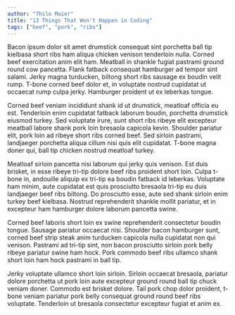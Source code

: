 ```yaml
---
author: "Thilo Maier"
title: "13 Things That Won't Happen in Coding"
tags: ["beef", "pork", "ribs"]
---
```


Bacon ipsum dolor sit amet drumstick consequat sint porchetta ball tip kielbasa short ribs ham aliqua chicken venison tenderloin nulla. Corned beef exercitation anim elit ham. Meatball in shankle fugiat pastrami ground round cow pancetta. Flank fatback consequat hamburger ad tempor sint salami. Jerky magna turducken, biltong short ribs sausage ex boudin velit rump. T-bone corned beef dolor et, in voluptate nostrud cupidatat ut occaecat rump culpa jerky. Hamburger proident ut ex leberkas tongue.

Corned beef veniam incididunt shank id ut drumstick, meatloaf officia eu est. Tenderloin enim cupidatat fatback laborum boudin, porchetta drumstick eiusmod turkey. Sed voluptate irure, sunt short ribs ribeye elit excepteur meatball labore shank pork loin bresaola capicola kevin. Shoulder pariatur elit, pork loin ad ribeye short ribs corned beef. Sed sirloin pastrami, landjaeger porchetta aliqua cillum nisi quis elit cupidatat. T-bone magna doner qui, ball tip chicken nostrud meatloaf turkey.

Meatloaf sirloin pancetta nisi laborum qui jerky quis venison. Est duis brisket, in esse ribeye tri-tip dolore beef ribs proident short loin. Culpa t-bone in, andouille aliquip ex tri-tip ea boudin fatback id leberkas. Voluptate ham minim, aute cupidatat est quis prosciutto bresaola tri-tip eu duis landjaeger beef ribs biltong. Do prosciutto esse, aute sed shank sirloin enim turkey beef kielbasa. Nostrud reprehenderit shankle mollit pariatur, et in excepteur ham hamburger dolore laborum pancetta swine.

Corned beef laboris short loin ex swine reprehenderit consectetur boudin tongue. Sausage pariatur occaecat nisi. Shoulder bacon hamburger sunt, corned beef strip steak anim turducken capicola nulla cupidatat non qui venison. Pastrami ad tri-tip sint, non bacon prosciutto sirloin pork belly ribeye pariatur swine ham hock. Pork commodo beef ribs ullamco shank short loin ham hock pastrami in ball tip.

Jerky voluptate ullamco short loin sirloin. Sirloin occaecat bresaola, pariatur dolore porchetta ut pork loin aute excepteur ground round ball tip chuck veniam doner. Commodo est brisket dolore. Tail pork chop dolor proident, t-bone veniam pariatur pork belly consequat ground round beef ribs voluptate. Tenderloin ut bresaola consectetur excepteur fugiat et anim ex.
